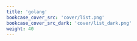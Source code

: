 ```yaml
---
title: 'golang'
bookcase_cover_src: 'cover/list.png'
bookcase_cover_src_dark: 'cover/list_dark.png'
weight: 40
---
```

